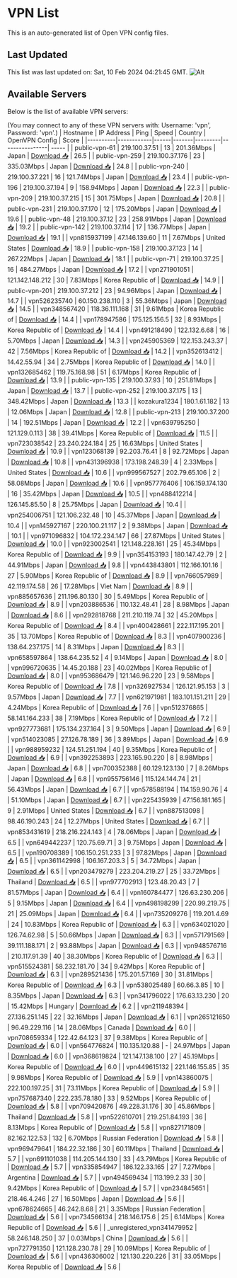 # VPN List

This is an auto-generated list of Open VPN config files.

## Last Updated

This list was last updated on: Sat, 10 Feb 2024 04:21:45 GMT.
![Alt](https://repobeats.axiom.co/api/embed/186b98318ef1479477931607c1ad7d823f12451f.svg "Repobeats analytics image")

## Available Servers

Below is the list of available VPN servers:

(You may connect to any of these VPN servers with: Username: 'vpn', Password: 'vpn'.)
| Hostname | IP Address | Ping | Speed | Country | OpenVPN Config | Score |
|----------|------------|------|-------|---------|----------------| ----- |
| public-vpn-61 | 219.100.37.51 | 13 | 201.36Mbps | Japan | [Download 📥](./configs/server_0_JP.ovpn) | 26.5 |
| public-vpn-259 | 219.100.37.176 | 23 | 335.03Mbps | Japan | [Download 📥](./configs/server_1_JP.ovpn) | 24.8 |
| public-vpn-240 | 219.100.37.221 | 16 | 121.74Mbps | Japan | [Download 📥](./configs/server_2_JP.ovpn) | 23.4 |
| public-vpn-196 | 219.100.37.194 | 9 | 158.94Mbps | Japan | [Download 📥](./configs/server_3_JP.ovpn) | 22.3 |
| public-vpn-209 | 219.100.37.215 | 15 | 301.75Mbps | Japan | [Download 📥](./configs/server_4_JP.ovpn) | 20.8 |
| public-vpn-231 | 219.100.37.170 | 12 | 175.20Mbps | Japan | [Download 📥](./configs/server_5_JP.ovpn) | 19.6 |
| public-vpn-48 | 219.100.37.12 | 23 | 258.91Mbps | Japan | [Download 📥](./configs/server_6_JP.ovpn) | 19.2 |
| public-vpn-142 | 219.100.37.114 | 17 | 136.77Mbps | Japan | [Download 📥](./configs/server_7_JP.ovpn) | 19.1 |
| vpn815937199 | 47.146.139.60 | 11 | 7.67Mbps | United States | [Download 📥](./configs/server_8_US.ovpn) | 18.9 |
| public-vpn-158 | 219.100.37.123 | 14 | 267.22Mbps | Japan | [Download 📥](./configs/server_9_JP.ovpn) | 18.1 |
| public-vpn-71 | 219.100.37.25 | 16 | 484.27Mbps | Japan | [Download 📥](./configs/server_10_JP.ovpn) | 17.2 |
| vpn271901051 | 121.142.148.212 | 30 | 7.83Mbps | Korea Republic of | [Download 📥](./configs/server_11_KR.ovpn) | 14.9 |
| public-vpn-201 | 219.100.37.212 | 23 | 94.96Mbps | Japan | [Download 📥](./configs/server_12_JP.ovpn) | 14.7 |
| vpn526235740 | 60.150.238.110 | 3 | 55.36Mbps | Japan | [Download 📥](./configs/server_13_JP.ovpn) | 14.5 |
| vpn348567420 | 118.36.111.168 | 31 | 9.61Mbps | Korea Republic of | [Download 📥](./configs/server_14_KR.ovpn) | 14.4 |
| vpn178947586 | 175.125.156.5 | 32 | 8.93Mbps | Korea Republic of | [Download 📥](./configs/server_15_KR.ovpn) | 14.4 |
| vpn491218490 | 122.132.6.68 | 16 | 5.70Mbps | Japan | [Download 📥](./configs/server_16_JP.ovpn) | 14.3 |
| vpn245905369 | 122.153.243.37 | 42 | 7.56Mbps | Korea Republic of | [Download 📥](./configs/server_17_KR.ovpn) | 14.2 |
| vpn352613412 | 14.42.55.94 | 34 | 2.75Mbps | Korea Republic of | [Download 📥](./configs/server_18_KR.ovpn) | 14.0 |
| vpn132685462 | 119.75.168.98 | 51 | 6.17Mbps | Korea Republic of | [Download 📥](./configs/server_19_KR.ovpn) | 13.9 |
| public-vpn-135 | 219.100.37.93 | 10 | 251.81Mbps | Japan | [Download 📥](./configs/server_20_JP.ovpn) | 13.7 |
| public-vpn-252 | 219.100.37.175 | 13 | 348.42Mbps | Japan | [Download 📥](./configs/server_21_JP.ovpn) | 13.3 |
| kozakura1234 | 180.1.61.182 | 13 | 12.06Mbps | Japan | [Download 📥](./configs/server_22_JP.ovpn) | 12.8 |
| public-vpn-213 | 219.100.37.200 | 14 | 192.51Mbps | Japan | [Download 📥](./configs/server_23_JP.ovpn) | 12.2 |
| vpn639795250 | 121.129.0.113 | 38 | 39.41Mbps | Korea Republic of | [Download 📥](./configs/server_24_KR.ovpn) | 11.5 |
| vpn723038542 | 23.240.224.184 | 25 | 16.63Mbps | United States | [Download 📥](./configs/server_25_US.ovpn) | 10.9 |
| vpn123068139 | 92.203.76.41 | 8 | 92.72Mbps | Japan | [Download 📥](./configs/server_26_JP.ovpn) | 10.8 |
| vpn431396938 | 173.198.248.39 | 4 | 2.33Mbps | United States | [Download 📥](./configs/server_27_US.ovpn) | 10.6 |
| vpn999567527 | 202.79.65.106 | 2 | 58.08Mbps | Japan | [Download 📥](./configs/server_28_JP.ovpn) | 10.6 |
| vpn957776406 | 106.159.174.130 | 16 | 35.42Mbps | Japan | [Download 📥](./configs/server_29_JP.ovpn) | 10.5 |
| vpn488412214 | 126.145.85.50 | 8 | 25.75Mbps | Japan | [Download 📥](./configs/server_30_JP.ovpn) | 10.4 |
| vpn254006751 | 121.106.232.48 | 10 | 45.37Mbps | Japan | [Download 📥](./configs/server_31_JP.ovpn) | 10.4 |
| vpn145927167 | 220.100.21.117 | 2 | 9.38Mbps | Japan | [Download 📥](./configs/server_32_JP.ovpn) | 10.1 |
| vpn971096832 | 104.172.234.147 | 66 | 27.87Mbps | United States | [Download 📥](./configs/server_33_US.ovpn) | 10.0 |
| vpn923002541 | 121.148.228.161 | 25 | 45.34Mbps | Korea Republic of | [Download 📥](./configs/server_34_KR.ovpn) | 9.9 |
| vpn354153193 | 180.147.42.79 | 2 | 44.91Mbps | Japan | [Download 📥](./configs/server_35_JP.ovpn) | 9.8 |
| vpn443843801 | 112.166.101.16 | 27 | 5.90Mbps | Korea Republic of | [Download 📥](./configs/server_36_KR.ovpn) | 8.9 |
| vpn766057989 | 42.119.174.58 | 26 | 17.28Mbps | Viet Nam | [Download 📥](./configs/server_37_VN.ovpn) | 8.9 |
| vpn885657636 | 211.196.80.130 | 30 | 5.49Mbps | Korea Republic of | [Download 📥](./configs/server_38_KR.ovpn) | 8.9 |
| vpn203886536 | 110.132.48.41 | 28 | 8.98Mbps | Japan | [Download 📥](./configs/server_39_JP.ovpn) | 8.6 |
| vpn292818768 | 211.210.119.74 | 32 | 45.20Mbps | Korea Republic of | [Download 📥](./configs/server_40_KR.ovpn) | 8.4 |
| vpn400428661 | 222.117.195.201 | 35 | 13.70Mbps | Korea Republic of | [Download 📥](./configs/server_41_KR.ovpn) | 8.3 |
| vpn407900236 | 138.64.237.175 | 14 | 8.31Mbps | Japan | [Download 📥](./configs/server_42_JP.ovpn) | 8.3 |
| vpn658597864 | 138.64.235.52 | 4 | 9.14Mbps | Japan | [Download 📥](./configs/server_43_JP.ovpn) | 8.0 |
| vpn996720635 | 14.45.20.188 | 23 | 40.02Mbps | Korea Republic of | [Download 📥](./configs/server_44_KR.ovpn) | 8.0 |
| vpn953686479 | 121.146.96.220 | 23 | 9.58Mbps | Korea Republic of | [Download 📥](./configs/server_45_KR.ovpn) | 7.8 |
| vpn326927534 | 126.121.95.153 | 3 | 9.57Mbps | Japan | [Download 📥](./configs/server_46_JP.ovpn) | 7.7 |
| vpn621971981 | 183.101.151.211 | 29 | 4.24Mbps | Korea Republic of | [Download 📥](./configs/server_47_KR.ovpn) | 7.6 |
| vpn512376865 | 58.141.164.233 | 38 | 7.19Mbps | Korea Republic of | [Download 📥](./configs/server_48_KR.ovpn) | 7.2 |
| vpn927773681 | 175.134.237.164 | 3 | 9.50Mbps | Japan | [Download 📥](./configs/server_49_JP.ovpn) | 6.9 |
| vpn514023085 | 27.126.78.189 | 36 | 3.89Mbps | Japan | [Download 📥](./configs/server_50_JP.ovpn) | 6.9 |
| vpn988959232 | 124.51.251.194 | 40 | 9.35Mbps | Korea Republic of | [Download 📥](./configs/server_51_KR.ovpn) | 6.9 |
| vpn392253893 | 223.165.90.220 | 8 | 8.98Mbps | Japan | [Download 📥](./configs/server_52_JP.ovpn) | 6.8 |
| vpn700352388 | 60.129.123.130 | 7 | 8.26Mbps | Japan | [Download 📥](./configs/server_53_JP.ovpn) | 6.8 |
| vpn955756146 | 115.124.144.74 | 21 | 56.43Mbps | Japan | [Download 📥](./configs/server_54_JP.ovpn) | 6.7 |
| vpn578588194 | 114.159.90.76 | 4 | 51.10Mbps | Japan | [Download 📥](./configs/server_55_JP.ovpn) | 6.7 |
| vpn225435939 | 47.156.181.165 | 9 | 2.91Mbps | United States | [Download 📥](./configs/server_56_US.ovpn) | 6.7 |
| vpn887513098 | 98.46.190.243 | 24 | 12.27Mbps | United States | [Download 📥](./configs/server_57_US.ovpn) | 6.7 |
| vpn853431619 | 218.216.224.143 | 4 | 78.06Mbps | Japan | [Download 📥](./configs/server_58_JP.ovpn) | 6.5 |
| vpn649442237 | 120.75.69.71 | 3 | 9.75Mbps | Japan | [Download 📥](./configs/server_59_JP.ovpn) | 6.5 |
| vpn190708389 | 106.150.251.233 | 3 | 97.82Mbps | Japan | [Download 📥](./configs/server_60_JP.ovpn) | 6.5 |
| vpn361142998 | 106.167.203.3 | 5 | 34.72Mbps | Japan | [Download 📥](./configs/server_61_JP.ovpn) | 6.5 |
| vpn203479279 | 223.204.219.27 | 25 | 33.72Mbps | Thailand | [Download 📥](./configs/server_62_TH.ovpn) | 6.5 |
| vpn977702913 | 123.48.20.43 | 7 | 81.57Mbps | Japan | [Download 📥](./configs/server_63_JP.ovpn) | 6.4 |
| vpn160784477 | 126.63.230.206 | 5 | 9.15Mbps | Japan | [Download 📥](./configs/server_64_JP.ovpn) | 6.4 |
| vpn498198299 | 220.99.219.75 | 21 | 25.09Mbps | Japan | [Download 📥](./configs/server_65_JP.ovpn) | 6.4 |
| vpn735209276 | 119.201.4.69 | 24 | 10.83Mbps | Korea Republic of | [Download 📥](./configs/server_66_KR.ovpn) | 6.3 |
| vpn634021020 | 126.74.62.98 | 5 | 50.66Mbps | Japan | [Download 📥](./configs/server_67_JP.ovpn) | 6.3 |
| vpn571791569 | 39.111.188.171 | 2 | 93.88Mbps | Japan | [Download 📥](./configs/server_68_JP.ovpn) | 6.3 |
| vpn948576716 | 210.117.91.39 | 40 | 38.30Mbps | Korea Republic of | [Download 📥](./configs/server_69_KR.ovpn) | 6.3 |
| vpn515524381 | 58.232.181.70 | 34 | 9.42Mbps | Korea Republic of | [Download 📥](./configs/server_70_KR.ovpn) | 6.3 |
| vpn289521436 | 175.201.57.169 | 30 | 31.81Mbps | Korea Republic of | [Download 📥](./configs/server_71_KR.ovpn) | 6.3 |
| vpn538025489 | 60.66.3.85 | 10 | 8.35Mbps | Japan | [Download 📥](./configs/server_72_JP.ovpn) | 6.3 |
| vpn341796022 | 176.63.13.230 | 20 | 15.42Mbps | Hungary | [Download 📥](./configs/server_73_HU.ovpn) | 6.2 |
| vpn211948394 | 27.136.251.145 | 22 | 32.16Mbps | Japan | [Download 📥](./configs/server_74_JP.ovpn) | 6.1 |
| vpn265121650 | 96.49.229.116 | 14 | 28.06Mbps | Canada | [Download 📥](./configs/server_75_CA.ovpn) | 6.0 |
| vpn708659334 | 122.42.64.123 | 37 | 9.38Mbps | Korea Republic of | [Download 📥](./configs/server_76_KR.ovpn) | 6.0 |
| vpn564776824 | 110.135.120.88 | - | 24.97Mbps | Japan | [Download 📥](./configs/server_77_JP.ovpn) | 6.0 |
| vpn368619824 | 121.147.138.100 | 27 | 45.19Mbps | Korea Republic of | [Download 📥](./configs/server_78_KR.ovpn) | 6.0 |
| vpn449615132 | 221.146.155.85 | 35 | 9.98Mbps | Korea Republic of | [Download 📥](./configs/server_79_KR.ovpn) | 5.9 |
| vpn143860075 | 222.100.197.25 | 31 | 73.11Mbps | Korea Republic of | [Download 📥](./configs/server_80_KR.ovpn) | 5.9 |
| vpn757687340 | 222.235.78.180 | 33 | 9.52Mbps | Korea Republic of | [Download 📥](./configs/server_81_KR.ovpn) | 5.8 |
| vpn709420876 | 49.228.31.176 | 30 | 45.86Mbps | Thailand | [Download 📥](./configs/server_82_TH.ovpn) | 5.8 |
| vpn522610701 | 219.251.84.193 | 36 | 8.13Mbps | Korea Republic of | [Download 📥](./configs/server_83_KR.ovpn) | 5.8 |
| vpn827171809 | 82.162.122.53 | 132 | 6.70Mbps | Russian Federation | [Download 📥](./configs/server_84_RU.ovpn) | 5.8 |
| vpn969479641 | 184.22.32.186 | 30 | 60.11Mbps | Thailand | [Download 📥](./configs/server_85_TH.ovpn) | 5.7 |
| vpn691101038 | 114.205.144.130 | 33 | 43.79Mbps | Korea Republic of | [Download 📥](./configs/server_86_KR.ovpn) | 5.7 |
| vpn335854947 | 186.122.33.165 | 27 | 7.27Mbps | Argentina | [Download 📥](./configs/server_87_AR.ovpn) | 5.7 |
| vpn494569434 | 113.199.2.33 | 30 | 9.42Mbps | Korea Republic of | [Download 📥](./configs/server_88_KR.ovpn) | 5.7 |
| vpn234845651 | 218.46.4.246 | 27 | 16.50Mbps | Japan | [Download 📥](./configs/server_89_JP.ovpn) | 5.6 |
| vpn678624665 | 46.242.8.68 | 21 | 3.35Mbps | Russian Federation | [Download 📥](./configs/server_90_RU.ovpn) | 5.6 |
| vpn734566134 | 218.146.175.6 | 25 | 6.14Mbps | Korea Republic of | [Download 📥](./configs/server_91_KR.ovpn) | 5.6 |
| _unregistered_vpn341479952 | 58.246.148.250 | 37 | 0.03Mbps | China | [Download 📥](./configs/server_92_CN.ovpn) | 5.6 |
| vpn727791350 | 121.128.230.78 | 29 | 10.09Mbps | Korea Republic of | [Download 📥](./configs/server_93_KR.ovpn) | 5.6 |
| vpn436306002 | 121.130.220.226 | 31 | 33.05Mbps | Korea Republic of | [Download 📥](./configs/server_94_KR.ovpn) | 5.6 |
